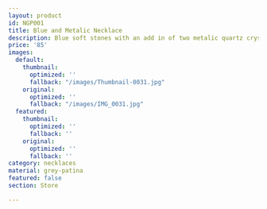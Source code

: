 ```yaml
---
layout: product
id: NGP001
title: Blue and Metalic Necklace
description: Blue soft stones with an add in of two metalic quartz crystals. The metal tubes or patina grey. 
price: '85'
images:
  default:
    thumbnail:
      optimized: ''
      fallback: "/images/Thumbnail-0031.jpg"
    original:
      optimized: ''
      fallback: "/images/IMG_0031.jpg"
  featured:
    thumbnail:
      optimized: ''
      fallback: ''
    original:
      optimized: ''
      fallback: ''
category: necklaces
material: grey-patina
featured: false
section: Store

---
```

